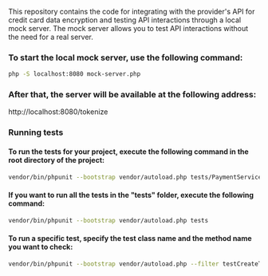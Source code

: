 This repository contains the code for integrating with the provider's API for credit card data encryption and testing API interactions through a local mock server. The mock server allows you to test API interactions without the need for a real server.

### To start the local mock server, use the following command:

```bash
php -S localhost:8080 mock-server.php
```

### After that, the server will be available at the following address:

http://localhost:8080/tokenize


### Running tests
#### To run the tests for your project, execute the following command in the root directory of the project:

```bash
vendor/bin/phpunit --bootstrap vendor/autoload.php tests/PaymentServiceTest.php
```

#### If you want to run all the tests in the "tests" folder, execute the following command:

```bash
vendor/bin/phpunit --bootstrap vendor/autoload.php tests
```

#### To run a specific test, specify the test class name and the method name you want to check:

```bash
vendor/bin/phpunit --bootstrap vendor/autoload.php --filter testCreateTransaction tests/PaymentServiceTest.php
```